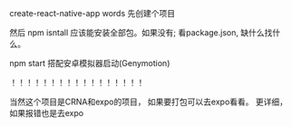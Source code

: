 create-react-native-app words  先创建个项目

然后 npm isntall 应该能安装全部包。如果没有;  看package.json, 缺什么找什么。


 npm start 搭配安卓模拟器启动(Genymotion)


 ！！！！！！！！！！！！！！！！！

 当然这个项目是CRNA和expo的项目， 如果要打包可以去expo看看。 更详细，如果报错也是去expo